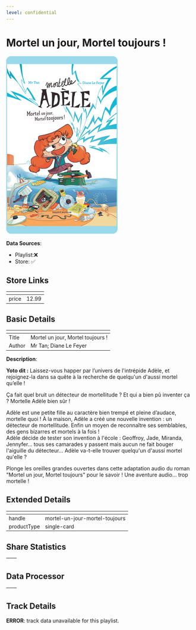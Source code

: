 ```yaml
---
level: confidential
---
```

# Mortel un jour, Mortel toujours !

![card_[c5Zl7].png](../../img/cards/card_[c5Zl7].png)

**Data Sources**: 

- Playlist:❌
- Store: ✅


## Store Links

| <!-- --> | <!-- --> |
| - | - |
| price | 12.99 |


## Basic Details

| <!-- --> | <!-- --> |
| - | - |
| Title | Mortel un jour, Mortel toujours ! |
| Author | Mr Tan; Diane Le Feyer |

**Description**:

**Yoto dit :** Laissez-vous happer par l’univers de l'intrépide Adèle, et rejoignez-la dans sa quête à la recherche de quelqu'un d'aussi mortel qu’elle !  
  
Ça fait quel bruit un détecteur de mortellitude ? Et qui a bien pû inventer ça ? Mortelle Adèle bien sûr !  
  
Adèle est une petite fille au caractère bien trempé et pleine d’audace, mortelle quoi ! À la maison, Adèle a créé une nouvelle invention : un détecteur de mortellitude. Enfin un moyen de reconnaître ses semblables, des gens bizarres et mortels à la fois !  
Adèle décide de tester son invention à l'école : Geoffroy, Jade, Miranda, Jennyfer... tous ses camarades y passent mais aucun ne fait bouger l'aiguille du détecteur… Adèle va-t-elle trouver quelqu'un d'aussi mortel qu'elle ?  
  
Plonge les oreilles grandes ouvertes dans cette adaptation audio du roman "Mortel un jour, Mortel toujours" pour le savoir ! Une aventure audio... trop mortelle !


## Extended Details

| <!-- --> | <!-- --> |
| - | - |
| handle | mortel-un-jour-mortel-toujours |
| productType | single-card |


## Share Statistics

| <!-- --> | <!-- --> |
| - | - |


## Data Processor

| <!-- --> | <!-- --> |
| - | - |


## Track Details

**ERROR**: track data unavailable for this playlist.
